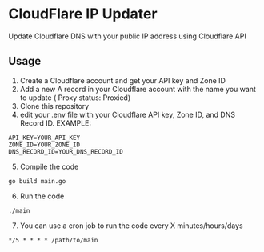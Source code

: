 # CloudFlare IP Updater
Update Cloudflare DNS with your public IP address using Cloudflare API

## Usage
1. Create a Cloudflare account and get your API key and Zone ID
2. Add a new A record in your Cloudflare account with the name you want to update ( Proxy status: Proxied)
3. Clone this repository
4. edit your .env file with your Cloudflare API key, Zone ID, and DNS Record ID.
EXAMPLE:
```
API_KEY=YOUR_API_KEY
ZONE_ID=YOUR_ZONE_ID
DNS_RECORD_ID=YOUR_DNS_RECORD_ID
```

5. Compile the code
```
go build main.go
```
6. Run the code
```
./main
```
7. You can use a cron job to run the code every X minutes/hours/days
```
*/5 * * * * /path/to/main
```

